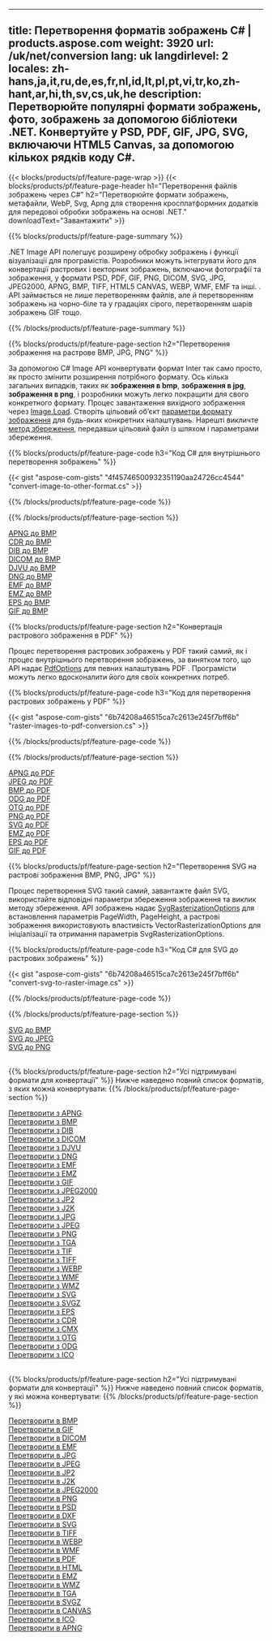 ﻿
---
title: Перетворення форматів зображень C# | products.aspose.com 
weight: 3920
url: /uk/net/conversion 
lang: uk
langdirlevel: 2
locales: zh-hans,ja,it,ru,de,es,fr,nl,id,lt,pl,pt,vi,tr,ko,zh-hant,ar,hi,th,sv,cs,uk,he
description: Перетворюйте популярні формати зображень, фото, зображень за допомогою бібліотеки .NET. Конвертуйте у PSD, PDF, GIF, JPG, SVG, включаючи HTML5 Canvas, за допомогою кількох рядків коду C#.
---

{{< blocks/products/pf/feature-page-wrap >}}
{{< blocks/products/pf/feature-page-header h1="Перетворення файлів зображень через C#" h2="Перетворюйте формати зображень, метафайли, WebP, Svg, Apng для створення кросплатформних додатків для передової обробки зображень на основі .NET." downloadText="Завантажити" >}}

{{% blocks/products/pf/feature-page-summary %}}

.NET Image API полегшує розширену обробку зображень і функції візуалізації для програмістів. Розробники можуть інтегрувати його для конвертації растрових і векторних зображень, включаючи фотографії та зображення, у формати PSD, PDF, GIF, PNG, DICOM, SVG, JPG, JPEG2000, APNG, BMP, TIFF, HTML5 CANVAS, WEBP, WMF, EMF та інші. . API займається не лише перетворенням файлів, але й перетворенням зображень на чорно-біле та у градаціях сірого, перетворенням шарів зображень GIF тощо.

{{% /blocks/products/pf/feature-page-summary  %}}

{{% blocks/products/pf/feature-page-section  h2="Перетворення зображення на растрове BMP, JPG, PNG" %}}

За допомогою C# Image API конвертувати формат Inter так само просто, як просто змінити розширення потрібного формату. Ось кілька загальних випадків, таких як **зображення в bmp**, **зображення в jpg**, **зображення в png**, і розробники можуть легко покращити для свого конкретного формату. Процес завантаження вихідного зображення через [Image.Load](https://apireference.aspose.com/imaging/net/aspose.imaging/image/methods/load). Створіть цільовий об’єкт [параметри формату зображення](https://apireference.aspose.com/imaging/net/aspose.imaging.imageoptions) для будь-яких конкретних налаштувань. Нарешті викличте [метод збереження](https://apireference.aspose.com/imaging/net/aspose.imaging.image/save/methods/4), передавши цільовий файл із шляхом і параметрами збереження.

{{% blocks/products/pf/feature-page-code h3="Код C# для внутрішнього перетворення зображень" %}}

{{< gist "aspose-com-gists" "4f45746500932351190aa24726cc4544" "convert-image-to-other-format.cs" >}}

{{% /blocks/products/pf/feature-page-code  %}}

{{% /blocks/products/pf/feature-page-section %}}

<div class="container-fluid productfamilypage bg-gray">
    <div class="convertypes bg-gray agp-content section">
        <div class="container">
		<div class="row other-converters">
		   <div class="col-md-2 other-converter remove-lp remove-rp">
		      <a href="/imaging/uk/net/conversion/apng-to-bmp/">APNG до BMP</a>
		   </div>
		   <div class="col-md-2 other-converter remove-lp remove-rp">
		      <a href="/imaging/uk/net/conversion/cdr-to-bmp/">CDR до BMP</a>
		   </div>
		   <div class="col-md-2 other-converter remove-lp remove-rp">
		      <a href="/imaging/uk/net/conversion/dib-to-bmp/">DIB до BMP</a>
		   </div>
		   <div class="col-md-2 other-converter remove-lp remove-rp">
		      <a href="/imaging/uk/net/conversion/dicom-to-bmp/">DICOM до BMP</a>
		   </div>
 		   <div class="col-md-2 other-converter remove-lp remove-rp">
		      <a href="/imaging/uk/net/conversion/djvu-to-bmp/">DJVU до BMP</a>
		   </div>
		   <div class="col-md-2 other-converter remove-lp remove-rp">
		      <a href="/imaging/uk/net/conversion/dng-to-bmp/">DNG до BMP</a>
		   </div>
		   <div class="col-md-2 other-converter remove-lp remove-rp">
		      <a href="/imaging/uk/net/conversion/emf-to-bmp/">EMF до BMP</a>
		   </div>
		   <div class="col-md-2 other-converter remove-lp remove-rp">
		      <a href="/imaging/uk/net/conversion/emz-to-bmp/">EMZ до BMP</a>
		   </div>
		   <div class="col-md-2 other-converter remove-lp remove-rp">
		      <a href="/imaging/uk/net/conversion/eps-to-bmp/">EPS до BMP</a>
		   </div>
		   <div class="col-md-2 other-converter remove-lp remove-rp">
		      <a href="/imaging/uk/net/conversion/gif-to-bmp/">GIF до BMP</a>
		   </div>
		</div>
	</div>
    </div>
</div>

{{% blocks/products/pf/feature-page-section  h2="Конвертація растрового зображення в PDF" %}}

Процес перетворення растрових зображень у PDF такий самий, як і процес внутрішнього перетворення зображень, за винятком того, що API надає [PdfOptions](https://apireference.aspose.com/imaging/net/aspose.imaging.imageoptions/pdfoptions) для певних налаштувань PDF . Програмісти можуть легко вдосконалити його для своїх конкретних потреб.

{{% blocks/products/pf/feature-page-code h3="Код для перетворення растрових зображень у PDF" %}}

{{< gist "aspose-com-gists" "6b74208a46515ca7c2613e245f7bff6b" "raster-images-to-pdf-conversion.cs" >}}

{{% /blocks/products/pf/feature-page-code  %}}

{{% /blocks/products/pf/feature-page-section %}}

<div class="container-fluid productfamilypage bg-gray">
    <div class="convertypes bg-gray agp-content section">
        <div class="container">
		<div class="row other-converters">
		   <div class="col-md-2 other-converter remove-lp remove-rp">
		      <a href="/imaging/uk/net/conversion/apng-to-PDF/">APNG до PDF</a>
		   </div>
		   <div class="col-md-2 other-converter remove-lp remove-rp">
		      <a href="/imaging/uk/net/conversion/jpeg-to-PDF/">JPEG до PDF</a>
		   </div>
		   <div class="col-md-2 other-converter remove-lp remove-rp">
		      <a href="/imaging/uk/net/conversion/bmp-to-PDF/">BMP до PDF</a>
		   </div>
		   <div class="col-md-2 other-converter remove-lp remove-rp">
		      <a href="/imaging/uk/net/conversion/odg-to-PDF/">ODG до PDF</a>
		   </div>
 		   <div class="col-md-2 other-converter remove-lp remove-rp">
		      <a href="/imaging/uk/net/conversion/otg-to-PDF/">OTG до PDF</a>
		   </div>
		   <div class="col-md-2 other-converter remove-lp remove-rp">
		      <a href="/imaging/uk/net/conversion/png-to-PDF/">PNG до PDF</a>
		   </div>
		   <div class="col-md-2 other-converter remove-lp remove-rp">
		      <a href="/imaging/uk/net/conversion/svg-to-PDF/">SVG до PDF</a>
		   </div>
		   <div class="col-md-2 other-converter remove-lp remove-rp">
		      <a href="/imaging/uk/net/conversion/emz-to-PDF/">EMZ до PDF</a>
		   </div>
		   <div class="col-md-2 other-converter remove-lp remove-rp">
		      <a href="/imaging/uk/net/conversion/eps-to-PDF/">EPS до PDF</a>
		   </div>
		   <div class="col-md-2 other-converter remove-lp remove-rp">
		      <a href="/imaging/uk/net/conversion/gif-to-PDF/">GIF до PDF</a>
		   </div>
		</div>
	</div>
    </div>
</div>

{{% blocks/products/pf/feature-page-section  h2="Перетворення SVG на растрові зображення BMP, PNG, JPG" %}}

Процес перетворення SVG такий самий, завантажте файл SVG, використайте відповідні параметри збереження зображення та виклик методу збереження. API зображень надає [SvgRasterizationOptions](https://apireference.aspose.com/imaging/net/aspose.imaging.imageoptions/svgrasterizationoptions) для встановлення параметрів PageWidth, PageHeight, а растрові зображення використовують властивість VectorRasterizationOptions для ініціалізації та отримання параметрів SvgRasterizationOptions. 

{{% blocks/products/pf/feature-page-code h3="Код C# для SVG до растрових зображень" %}}

{{< gist "aspose-com-gists" "6b74208a46515ca7c2613e245f7bff6b" "convert-svg-to-raster-image.cs" >}}

{{% /blocks/products/pf/feature-page-code  %}}

{{% /blocks/products/pf/feature-page-section %}}

<div class="container-fluid productfamilypage bg-gray">
    <div class="convertypes bg-gray agp-content section">
        <div class="container">
		<div class="row other-converters">
		   <div class="col-md-2 other-converter remove-lp remove-rp">
		      <a href="/imaging/uk/net/conversion/SVG-to-bmp/">SVG до BMP</a>
		   </div>
		   <div class="col-md-2 other-converter remove-lp remove-rp">
		      <a href="/imaging/uk/net/conversion/SVG-to-jpeg/">SVG до JPEG</a>
		   </div>
		   <div class="col-md-2 other-converter remove-lp remove-rp">
		      <a href="/imaging/uk/net/conversion/SVG-to-png/">SVG до PNG</a>
		   </div>		   
		</div>
	</div>
    </div>
</div>
<br/>

{{% blocks/products/pf/feature-page-section  h2="Усі підтримувані формати для конвертації" %}}
Нижче наведено повний список форматів, з яких можна конвертувати:
{{% /blocks/products/pf/feature-page-section %}}
<div class="container-fluid productfamilypage bg-gray">
    <div class="convertypes bg-gray agp-content section">
        <div class="container">
		<div class="row other-converters">
		    <div class='col-md-2 other-converter remove-lp remove-rp'><a href="/imaging/uk/net/conversion/from/apng" >Перетворити з APNG</a></div>
<div class='col-md-2 other-converter remove-lp remove-rp'><a href="/imaging/uk/net/conversion/from/bmp" >Перетворити з BMP</a></div>
<div class='col-md-2 other-converter remove-lp remove-rp'><a href="/imaging/uk/net/conversion/from/dib" >Перетворити з DIB</a></div>
<div class='col-md-2 other-converter remove-lp remove-rp'><a href="/imaging/uk/net/conversion/from/dicom" >Перетворити з DICOM</a></div>
<div class='col-md-2 other-converter remove-lp remove-rp'><a href="/imaging/uk/net/conversion/from/djvu" >Перетворити з DJVU</a></div>
<div class='col-md-2 other-converter remove-lp remove-rp'><a href="/imaging/uk/net/conversion/from/dng" >Перетворити з DNG</a></div>
<div class='col-md-2 other-converter remove-lp remove-rp'><a href="/imaging/uk/net/conversion/from/emf" >Перетворити з EMF</a></div>
<div class='col-md-2 other-converter remove-lp remove-rp'><a href="/imaging/uk/net/conversion/from/emz" >Перетворити з EMZ</a></div>
<div class='col-md-2 other-converter remove-lp remove-rp'><a href="/imaging/uk/net/conversion/from/gif" >Перетворити з GIF</a></div>
<div class='col-md-2 other-converter remove-lp remove-rp'><a href="/imaging/uk/net/conversion/from/jpeg2000" >Перетворити з JPEG2000</a></div>
<div class='col-md-2 other-converter remove-lp remove-rp'><a href="/imaging/uk/net/conversion/from/jp2" >Перетворити з JP2</a></div>
<div class='col-md-2 other-converter remove-lp remove-rp'><a href="/imaging/uk/net/conversion/from/j2k" >Перетворити з J2K</a></div>
<div class='col-md-2 other-converter remove-lp remove-rp'><a href="/imaging/uk/net/conversion/from/jpg" >Перетворити з JPG</a></div>
<div class='col-md-2 other-converter remove-lp remove-rp'><a href="/imaging/uk/net/conversion/from/jpeg" >Перетворити з JPEG</a></div>
<div class='col-md-2 other-converter remove-lp remove-rp'><a href="/imaging/uk/net/conversion/from/png" >Перетворити з PNG</a></div>
<div class='col-md-2 other-converter remove-lp remove-rp'><a href="/imaging/uk/net/conversion/from/tga" >Перетворити з TGA</a></div>
<div class='col-md-2 other-converter remove-lp remove-rp'><a href="/imaging/uk/net/conversion/from/tif" >Перетворити з TIF</a></div>
<div class='col-md-2 other-converter remove-lp remove-rp'><a href="/imaging/uk/net/conversion/from/tiff" >Перетворити з TIFF</a></div>
<div class='col-md-2 other-converter remove-lp remove-rp'><a href="/imaging/uk/net/conversion/from/webp" >Перетворити з WEBP</a></div>
<div class='col-md-2 other-converter remove-lp remove-rp'><a href="/imaging/uk/net/conversion/from/wmf" >Перетворити з WMF</a></div>
<div class='col-md-2 other-converter remove-lp remove-rp'><a href="/imaging/uk/net/conversion/from/wmz" >Перетворити з WMZ</a></div>
<div class='col-md-2 other-converter remove-lp remove-rp'><a href="/imaging/uk/net/conversion/from/svg" >Перетворити з SVG</a></div>
<div class='col-md-2 other-converter remove-lp remove-rp'><a href="/imaging/uk/net/conversion/from/svgz" >Перетворити з SVGZ</a></div>
<div class='col-md-2 other-converter remove-lp remove-rp'><a href="/imaging/uk/net/conversion/from/eps" >Перетворити з EPS</a></div>
<div class='col-md-2 other-converter remove-lp remove-rp'><a href="/imaging/uk/net/conversion/from/cdr" >Перетворити з CDR</a></div>
<div class='col-md-2 other-converter remove-lp remove-rp'><a href="/imaging/uk/net/conversion/from/cmx" >Перетворити з CMX</a></div>
<div class='col-md-2 other-converter remove-lp remove-rp'><a href="/imaging/uk/net/conversion/from/otg" >Перетворити з OTG</a></div>
<div class='col-md-2 other-converter remove-lp remove-rp'><a href="/imaging/uk/net/conversion/from/odg" >Перетворити з ODG</a></div>
<div class='col-md-2 other-converter remove-lp remove-rp'><a href="/imaging/uk/net/conversion/from/ico" >Перетворити з ICO</a></div>
                </div>
        </div>
    </div>
</div>
<br/>

{{% blocks/products/pf/feature-page-section  h2="Усі підтримувані формати для конвертації" %}}
Нижче наведено повний список форматів, у які можна конвертувати:
{{% /blocks/products/pf/feature-page-section %}}
<div class="container-fluid productfamilypage bg-gray">
    <div class="convertypes bg-gray agp-content section">
        <div class="container">
		<div class="row other-converters">
		    <div class='col-md-2 other-converter remove-lp remove-rp'><a href="/imaging/uk/net/conversion/to/bmp" >Перетворити в BMP</a></div>
<div class='col-md-2 other-converter remove-lp remove-rp'><a href="/imaging/uk/net/conversion/to/gif" >Перетворити в GIF</a></div>
<div class='col-md-2 other-converter remove-lp remove-rp'><a href="/imaging/uk/net/conversion/to/dicom" >Перетворити в DICOM</a></div>
<div class='col-md-2 other-converter remove-lp remove-rp'><a href="/imaging/uk/net/conversion/to/emf" >Перетворити в EMF</a></div>
<div class='col-md-2 other-converter remove-lp remove-rp'><a href="/imaging/uk/net/conversion/to/jpg" >Перетворити в JPG</a></div>
<div class='col-md-2 other-converter remove-lp remove-rp'><a href="/imaging/uk/net/conversion/to/jpeg" >Перетворити в JPEG</a></div>
<div class='col-md-2 other-converter remove-lp remove-rp'><a href="/imaging/uk/net/conversion/to/jp2" >Перетворити в JP2</a></div>
<div class='col-md-2 other-converter remove-lp remove-rp'><a href="/imaging/uk/net/conversion/to/j2k" >Перетворити в J2K</a></div>
<div class='col-md-2 other-converter remove-lp remove-rp'><a href="/imaging/uk/net/conversion/to/jpeg2000" >Перетворити в JPEG2000</a></div>
<div class='col-md-2 other-converter remove-lp remove-rp'><a href="/imaging/uk/net/conversion/to/png" >Перетворити в PNG</a></div>
<div class='col-md-2 other-converter remove-lp remove-rp'><a href="/imaging/uk/net/conversion/to/psd" >Перетворити в PSD</a></div>
<div class='col-md-2 other-converter remove-lp remove-rp'><a href="/imaging/uk/net/conversion/to/dxf" >Перетворити в DXF</a></div>
<div class='col-md-2 other-converter remove-lp remove-rp'><a href="/imaging/uk/net/conversion/to/svg" >Перетворити в SVG</a></div>
<div class='col-md-2 other-converter remove-lp remove-rp'><a href="/imaging/uk/net/conversion/to/tiff" >Перетворити в TIFF</a></div>
<div class='col-md-2 other-converter remove-lp remove-rp'><a href="/imaging/uk/net/conversion/to/webp" >Перетворити в WEBP</a></div>
<div class='col-md-2 other-converter remove-lp remove-rp'><a href="/imaging/uk/net/conversion/to/wmf" >Перетворити в WMF</a></div>
<div class='col-md-2 other-converter remove-lp remove-rp'><a href="/imaging/uk/net/conversion/to/pdf" >Перетворити в PDF</a></div>
<div class='col-md-2 other-converter remove-lp remove-rp'><a href="/imaging/uk/net/conversion/to/html" >Перетворити в HTML</a></div>
<div class='col-md-2 other-converter remove-lp remove-rp'><a href="/imaging/uk/net/conversion/to/emz" >Перетворити в EMZ</a></div>
<div class='col-md-2 other-converter remove-lp remove-rp'><a href="/imaging/uk/net/conversion/to/wmz" >Перетворити в WMZ</a></div>
<div class='col-md-2 other-converter remove-lp remove-rp'><a href="/imaging/uk/net/conversion/to/tga" >Перетворити в TGA</a></div>
<div class='col-md-2 other-converter remove-lp remove-rp'><a href="/imaging/uk/net/conversion/to/svgz" >Перетворити в SVGZ</a></div>
<div class='col-md-2 other-converter remove-lp remove-rp'><a href="/imaging/uk/net/conversion/to/canvas" >Перетворити в CANVAS</a></div>
<div class='col-md-2 other-converter remove-lp remove-rp'><a href="/imaging/uk/net/conversion/to/ico" >Перетворити в ICO</a></div>
<div class='col-md-2 other-converter remove-lp remove-rp'><a href="/imaging/uk/net/conversion/to/apng" >Перетворити в APNG</a></div>
                </div>
        </div>
    </div>
</div>
<br/>

